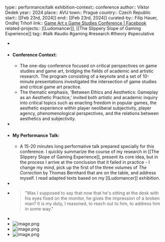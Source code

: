 type:: performance/talk
exhibition-context:: conference
author:: Viktor Dedek
year:: 2024
place:: AVU
town:: Prague
country:: Czech Republic
start:: [[Feb 23rd, 2024]]
end:: [[Feb 23rd, 2024]]
curated-by:: Filip Hauer, Ondřej Trhoň
link:: [Game Art x Game Studies Conference | Facebook](https://www.facebook.com/events/665123299031726/)
related-projects:: [[Ludomancer]], [[The Slippery Slope of Gaming Experience]]
tag:: #talk #audio #gaming #research #theory #speculative

-
- #### Conference Context:
	- The one-day conference focused on critical perspectives on game studies and game art, bridging the fields of academic and artistic research. The program consisting of a keynote and a set of 10-minute presentations investigated the intersection of game studies and critical game art practice.
	- The thematic emphasis, 'Between Ethics and Aesthetics: Gameplay as an Aesthetic Practice,' invited both artistic and academic inquiry into critical topics such as enacting freedom in popular games, the aesthetic experience within player neoliberal subjectivity, player agency, phenomenological perspectives, and the relations between aesthetics and subjectivity.
-
- #### My Performance Talk:
	- A 15-20 minutes long performative talk prepared specially for this conference. I quickly summarize the course of my research in [[The Slippery Slope of Gaming Experience]], present its core idea, but in the process I arrive at the conclusion that it failed in practice - I change my mind, pick up the first of the three volumes of *The Correction* by Thomas Bernhard that are on the table, and address myself. I read adapted texts based on my [[Ludomancer]] exhibition.
-
- > "Was I supposed to say that now that he's sitting at the desk with his eyes fixed on the monitor, he gives the impression of a broken man? It is my duty, I reasoned, to reach out to him, to address him in some way."
-
- ![image.png](../assets/image_1711107713162_0.png)
- ![image.png](../assets/image_1711107740645_0.png)
- ![image.png](../assets/image_1711107948619_0.png)

